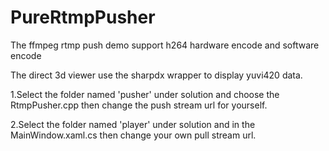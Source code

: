 # PureRtmpPusher
The ffmpeg rtmp push demo support h264 hardware encode and software encode

The direct 3d viewer use the sharpdx wrapper to display yuvi420 data.

1.Select the folder named 'pusher' under solution and choose the RtmpPusher.cpp then change the push stream url for yourself.

2.Select the folder named 'player' under solution and in the MainWindow.xaml.cs then change your own pull stream url.
